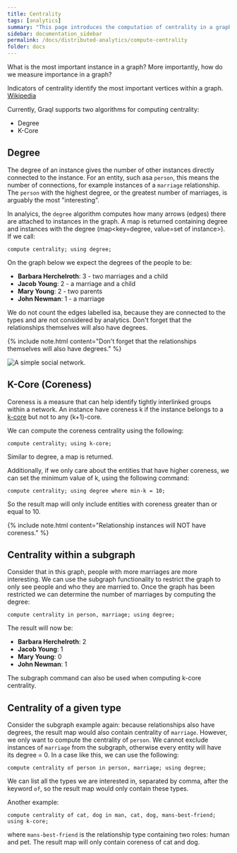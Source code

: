 ```yaml
---
title: Centrality
tags: [analytics]
summary: "This page introduces the computation of centrality in a graph."
sidebar: documentation_sidebar
permalink: /docs/distributed-analytics/compute-centrality
folder: docs
---
```


What is the most important instance in a graph? 
More importantly, how do we measure importance in a graph?

Indicators of centrality identify the most important vertices within a graph. 
[Wikipedia](https://en.wikipedia.org/wiki/Centrality)

Currently, Graql supports two algorithms for computing centrality: 
- Degree 
- K-Core

## Degree

The degree of an instance gives the number of other instances directly connected to the instance. 
For an entity, such asa `person`, this means the number of connections, 
for example instances of a `marriage` relationship.
The `person` with the highest degree, or the greatest number of marriages, is arguably the most "interesting".

In analyics, the `degree` algorithm computes how many arrows (edges) there are attached to instances in the graph. 
A map is returned containing degree and instances with the degree (map<key=degree, value=set of instance>). If we call:

```graql
compute centrality; using degree;
```

On the graph below we expect the degrees of the people to be:

* **Barbara Herchelroth**: 3 - two marriages and a child
* **Jacob Young**: 2 - a marriage and a child
* **Mary Young**: 2 - two parents
* **John Newman**: 1 - a marriage

We do not count the edges labelled isa, because they are connected to the types and are not considered by analytics.
Don't forget that the relationships themselves will also have degrees.

{% include note.html content="Don't forget that the relationships themselves will also have degrees." %}

![A simple social network.](/images/analytics_degree_full.png)

## K-Core (Coreness)

Coreness is a measure that can help identify tightly interlinked groups within a network.
An instance have coreness k if the instance belongs to a 
[k-core](https://en.wikipedia.org/wiki/Degeneracy_(graph_theory)#k-Cores) but not to any
(k+1)-core.

We can compute the coreness centrality using the following:

```graql
compute centrality; using k-core;
```

Similar to degree, a map is returned.

Additionally, if we only care about the entities that have higher coreness, we can set the minimum value of k,
using the following command:

```graql
compute centrality; using degree where min-k = 10;
```

So the result map will only include entities with coreness greater than or equal to 10. 

{% include note.html content="Relationship instances will NOT have coreness." %}

## Centrality within a subgraph

Consider that in this graph, people with more marriages are more interesting.
We can use the subgraph functionality to restrict the graph to only see people and who they are married to.
Once the graph has been restricted we can determine the number of marriages by computing the degree:

```graql
compute centrality in person, marriage; using degree;
```

The result will now be:

* **Barbara Herchelroth**: 2
* **Jacob Young**: 1
* **Mary Young**: 0
* **John Newman**: 1

The subgraph command can also be used when computing k-core centrality.

## Centrality of a given type

Consider the subgraph example again: because relationships also have degrees, 
the result map would also contain centrality of `marriage`.
However, we only want to compute the centrality of `person`.
We cannot exclude instances of `marriage` from the subgraph, otherwise every entity will have its degree = 0.
In a case like this, we can use the following:

```graql
compute centrality of person in person, marriage; using degree;
```

We can list all the types we are interested in, separated by comma, after the keyword `of`, 
so the result map would only contain these types. 

Another example:

```graql
compute centrality of cat, dog in man, cat, dog, mans-best-friend; using k-core;
```

where `mans-best-friend` is the relationship type containing two roles: human and pet.
The result map will only contain coreness of cat and dog.
